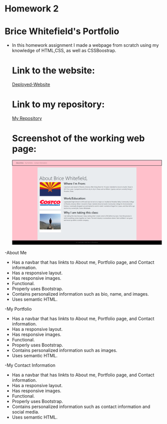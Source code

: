 # Homework 2
# Brice Whitefield's Portfolio
* In this homework assignment I made a webpage from scratch using my knowledge of HTML,CSS, as well as CSSBoostrap.
    
    # Link to the website:
    [Deployed-Website](https://swagmaster678.github.io/Brice-White-Field-Portfolio/)
    
    # Link to my repository:
    [My Repository](https://github.com/swagmaster678/Brice-White-Field-Portfolio)

    # Screenshot of the working web page:
    ![My Portfolio](images/_C__Users_brice_Desktop_homework_swagmaster.github.io_index.html.png)

 
-About Me 
* Has a navbar that has linkts to About me, Portfolio page, and Contact information.
* Has a responsive layout.
* Has responsive images.
* Functional.
* Properly uses Bootstrap.
* Contains personalized information such as bio, name, and images.
* Uses semantic HTML.


-My Portfolio 
* Has a navbar that has linkts to About me, Portfolio page, and Contact         information.
* Has a responsive layout.
* Has responsive images.
* Functional.
* Properly uses Bootstrap.
* Contains personalized information such as images.
* Uses semantic HTML.

-My Contact Information
* Has a navbar that has linkts to About me, Portfolio page, and Contact information.
* Has a responsive layout.
* Has responsive images.
* Functional.
* Properly uses Bootstrap.
* Contains personalized information such as contact information and social media.
* Uses semantic HTML.

